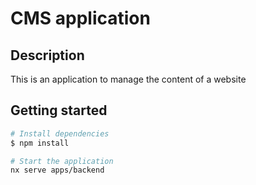 # CMS application

## Description

This is an application to manage the content of a website

## Getting started

```bash
# Install dependencies
$ npm install

# Start the application
nx serve apps/backend
```
